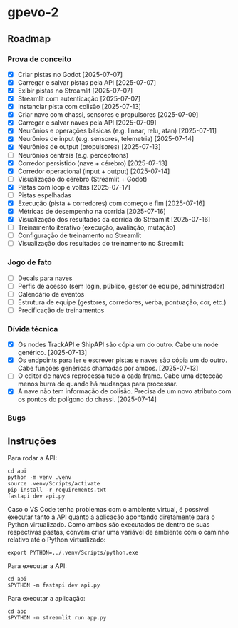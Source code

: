 # gpevo-2

## Roadmap

### Prova de conceito

- [x] Criar pistas no Godot [2025-07-07]
- [x] Carregar e salvar pistas pela API [2025-07-07]
- [x] Exibir pistas no Streamlit [2025-07-07]
- [x] Streamlit com autenticação [2025-07-07]
- [x] Instanciar pista com colisão [2025-07-13]
- [x] Criar nave com chassi, sensores e propulsores [2025-07-09]
- [x] Carregar e salvar naves pela API [2025-07-09]
- [x] Neurônios e operações básicas (e.g. linear, relu, atan) [2025-07-11]
- [x] Neurônios de input (e.g. sensores, telemetria) [2025-07-14]
- [x] Neurônios de output (propulsores) [2025-07-13]
- [ ] Neurônios centrais (e.g. perceptrons)
- [x] Corredor persistido (nave + cérebro) [2025-07-13]
- [x] Corredor operacional (input + output) [2025-07-14]
- [ ] Visualização do cérebro (Streamlit + Godot)
- [x] Pistas com loop e voltas [2025-07-17]
- [ ] Pistas espelhadas
- [x] Execução (pista + corredores) com começo e fim [2025-07-16]
- [x] Métricas de desempenho na corrida [2025-07-16]
- [x] Visualização dos resultados da corrida do Streamlit [2025-07-16]
- [ ] Treinamento iterativo (execução, avaliação, mutação)
- [ ] Configuração de treinamento no Streamlit
- [ ] Visualização dos resultados do treinamento no Streamlit

### Jogo de fato

- [ ] Decals para naves
- [ ] Perfis de acesso (sem login, público, gestor de equipe, administrador)
- [ ] Calendário de eventos
- [ ] Estrutura de equipe (gestores, corredores, verba, pontuação, cor, etc.)
- [ ] Precificação de treinamentos

### Dívida técnica

- [x] Os nodes TrackAPI e ShipAPI são cópia um do outro. Cabe um node genérico. [2025-07-13]
- [x] Os endpoints para ler e escrever pistas e naves são cópia um do outro. Cabe funções genéricas chamadas por ambos. [2025-07-13]
- [ ] O editor de naves reprocessa tudo a cada frame. Cabe uma detecção menos burra de quando há mudanças para processar.
- [x] A nave não tem informação de colisão. Precisa de um novo atributo com os pontos do polígono do chassi. [2025-07-14]

### Bugs

## Instruções

Para rodar a API:

```
cd api
python -m venv .venv
source .venv/Scripts/activate
pip install -r requirements.txt
fastapi dev api.py
```

Caso o VS Code tenha problemas com o ambiente virtual, é possível executar tanto a API quanto a aplicação apontando diretamente para o Python virtualizado. Como ambos são executados de dentro de suas respectivas pastas, convém criar uma variável de ambiente com o caminho relativo até o Python virtualizado:

```
export PYTHON=../.venv/Scripts/python.exe
```

Para executar a API:

```
cd api
$PYTHON -m fastapi dev api.py
```

Para executar a aplicação:

```
cd app
$PYTHON -m streamlit run app.py
```